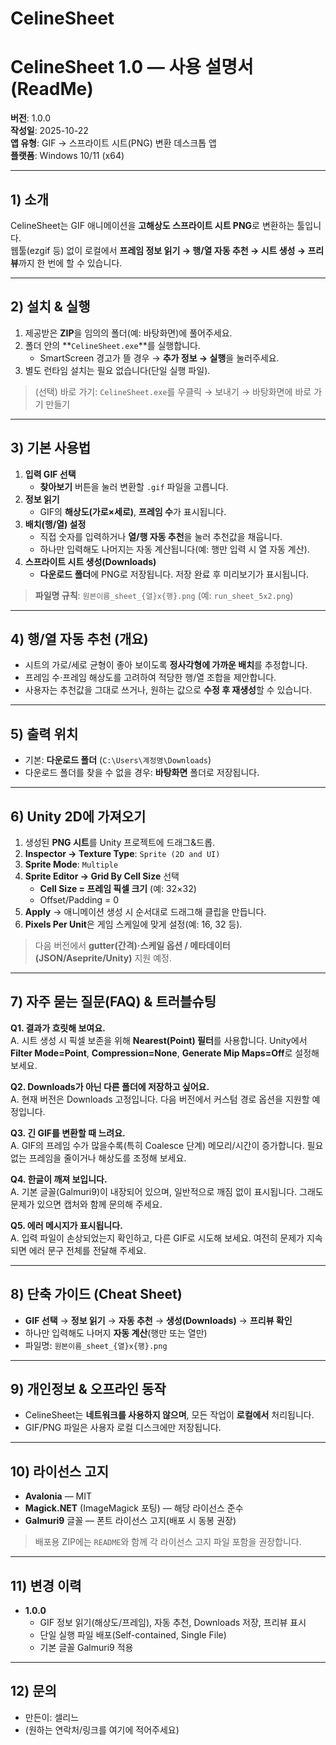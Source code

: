 # CelineSheet
# CelineSheet 1.0 — 사용 설명서 (ReadMe)

**버전**: 1.0.0  
**작성일**: 2025-10-22  
**앱 유형**: GIF → 스프라이트 시트(PNG) 변환 데스크톱 앱  
**플랫폼**: Windows 10/11 (x64)  

---

## 1) 소개
CelineSheet는 GIF 애니메이션을 **고해상도 스프라이트 시트 PNG**로 변환하는 툴입니다.  
웹툴(ezgif 등) 없이 로컬에서 **프레임 정보 읽기 → 행/열 자동 추천 → 시트 생성 → 프리뷰**까지 한 번에 할 수 있습니다.

---

## 2) 설치 & 실행
1. 제공받은 **ZIP**을 임의의 폴더(예: 바탕화면)에 풀어주세요.  
2. 폴더 안의 **`CelineSheet.exe`**를 실행합니다.  
   - SmartScreen 경고가 뜰 경우 → **추가 정보 → 실행**을 눌러주세요.  
3. 별도 런타임 설치는 필요 없습니다(단일 실행 파일).

> (선택) 바로 가기: `CelineSheet.exe`를 우클릭 → 보내기 → 바탕화면에 바로 가기 만들기

---

## 3) 기본 사용법
1. **입력 GIF 선택**  
   - **찾아보기** 버튼을 눌러 변환할 `.gif` 파일을 고릅니다.  
2. **정보 읽기**  
   - GIF의 **해상도(가로×세로)**, **프레임 수**가 표시됩니다.  
3. **배치(행/열) 설정**  
   - 직접 숫자를 입력하거나 **열/행 자동 추천**을 눌러 추천값을 채웁니다.  
   - 하나만 입력해도 나머지는 자동 계산됩니다(예: 행만 입력 시 열 자동 계산).  
4. **스프라이트 시트 생성(Downloads)**  
   - **다운로드 폴더**에 PNG로 저장됩니다. 저장 완료 후 미리보기가 표시됩니다.

> **파일명 규칙**: `원본이름_sheet_{열}x{행}.png` (예: `run_sheet_5x2.png`)

---

## 4) 행/열 자동 추천 (개요)
- 시트의 가로/세로 균형이 좋아 보이도록 **정사각형에 가까운 배치**를 추정합니다.  
- 프레임 수·프레임 해상도를 고려하여 적당한 행/열 조합을 제안합니다.  
- 사용자는 추천값을 그대로 쓰거나, 원하는 값으로 **수정 후 재생성**할 수 있습니다.

---

## 5) 출력 위치
- 기본: **다운로드 폴더** (`C:\Users\계정명\Downloads`)  
- 다운로드 폴더를 찾을 수 없을 경우: **바탕화면** 폴더로 저장됩니다.

---

## 6) Unity 2D에 가져오기
1. 생성된 **PNG 시트**를 Unity 프로젝트에 드래그&드롭.  
2. **Inspector → Texture Type**: `Sprite (2D and UI)`  
3. **Sprite Mode**: `Multiple`  
4. **Sprite Editor → Grid By Cell Size** 선택  
   - **Cell Size = 프레임 픽셀 크기** (예: 32×32)  
   - Offset/Padding = 0  
5. **Apply** → 애니메이션 생성 시 순서대로 드래그해 클립을 만듭니다.  
6. **Pixels Per Unit**은 게임 스케일에 맞게 설정(예: 16, 32 등).

> 다음 버전에서 **gutter(간격)·스케일 옵션 / 메타데이터(JSON/Aseprite/Unity)** 지원 예정.

---

## 7) 자주 묻는 질문(FAQ) & 트러블슈팅
**Q1. 결과가 흐릿해 보여요.**  
A. 시트 생성 시 픽셀 보존을 위해 **Nearest(Point) 필터**를 사용합니다. Unity에서 **Filter Mode=Point**, **Compression=None**, **Generate Mip Maps=Off**로 설정해보세요.

**Q2. Downloads가 아닌 다른 폴더에 저장하고 싶어요.**  
A. 현재 버전은 Downloads 고정입니다. 다음 버전에서 커스텀 경로 옵션을 지원할 예정입니다.

**Q3. 긴 GIF를 변환할 때 느려요.**  
A. GIF의 프레임 수가 많을수록(특히 Coalesce 단계) 메모리/시간이 증가합니다. 필요 없는 프레임을 줄이거나 해상도를 조정해 보세요.

**Q4. 한글이 깨져 보입니다.**  
A. 기본 글꼴(Galmuri9)이 내장되어 있으며, 일반적으로 깨짐 없이 표시됩니다. 그래도 문제가 있으면 캡처와 함께 문의해 주세요.

**Q5. 에러 메시지가 표시됩니다.**  
A. 입력 파일이 손상되었는지 확인하고, 다른 GIF로 시도해 보세요. 여전히 문제가 지속되면 에러 문구 전체를 전달해 주세요.

---

## 8) 단축 가이드 (Cheat Sheet)
- **GIF 선택** → **정보 읽기** → **자동 추천** → **생성(Downloads)** → **프리뷰 확인**
- 하나만 입력해도 나머지 **자동 계산**(행만 또는 열만)
- 파일명: `원본이름_sheet_{열}x{행}.png`

---

## 9) 개인정보 & 오프라인 동작
- CelineSheet는 **네트워크를 사용하지 않으며**, 모든 작업이 **로컬에서** 처리됩니다.
- GIF/PNG 파일은 사용자 로컬 디스크에만 저장됩니다.

---

## 10) 라이선스 고지
- **Avalonia** — MIT  
- **Magick.NET** (ImageMagick 포팅) — 해당 라이선스 준수  
- **Galmuri9** 글꼴 — 폰트 라이선스 고지(배포 시 동봉 권장)

> 배포용 ZIP에는 `README`와 함께 각 라이선스 고지 파일 포함을 권장합니다.

---

## 11) 변경 이력
- **1.0.0**  
  - GIF 정보 읽기(해상도/프레임), 자동 추천, Downloads 저장, 프리뷰 표시  
  - 단일 실행 파일 배포(Self-contained, Single File)  
  - 기본 글꼴 Galmuri9 적용

---

## 12) 문의
- 만든이: 셀리느  
- (원하는 연락처/링크를 여기에 적어주세요)

